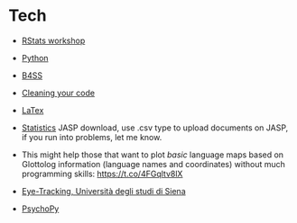# Tech
* [RStats workshop](https://r-openresearch-reproducibility.netlify.app/)

* [Python](https://ajstewartlang.github.io/open_intro_to_python/content.html)

* [B4SS](https://www.youtube.com/channel/UC7A52Cd3yl7zqLmsb_ucdog)

* [Cleaning your code](https://larremorelab.github.io/slides/)

* [LaTex](https://drive.google.com/file/d/1X7pp1FXT53Zk-VDWAXggUM7uWjd7VMouview?s=08)

* [Statistics](https://www.youtube.com/c/StatisticsofDOOM)
JASP download, use .csv type to upload documents on JASP, if you run into problems, let me know.


* This might help those that want to plot _basic_ language maps based on Glottolog information (language names and coordinates) without much programming skills: https://t.co/4FGqltv8lX


* [Eye-Tracking, Università degli studi di Siena](https://sites.google.com/unisi.it/eyetrackinglab-eng/workshops)

* [PsychoPy](https://www.psychopy.org/)

